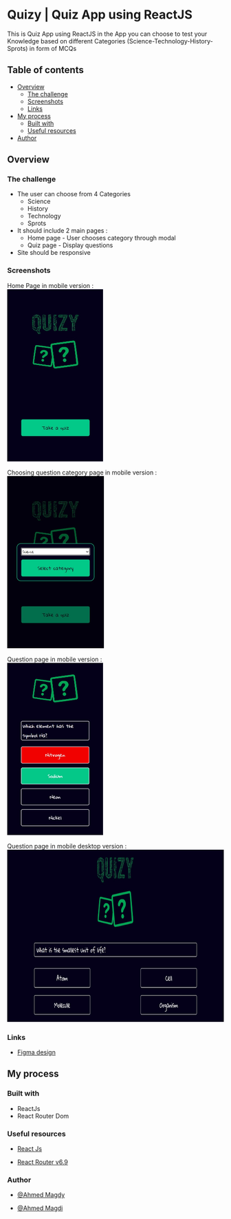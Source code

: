 
# Quizy | Quiz App using ReactJS

This is Quiz App using ReactJS in the App you can choose to test  your Knowledge based on different Categories  (Science-Technology-History-Sprots) in form of MCQs

## Table of contents

-   [Overview](#overview)
    -   [The challenge](#the-challenge)
    -   [Screenshots](#screenshots)
    -   [Links](#links)
-   [My process](#my-process)
    -   [Built with](#built-with)
    -   [Useful resources](#useful-resources)
-   [Author](#author)

## Overview

### The challenge

-   The user can choose from 4 Categories
    - Science
    - History
    - Technology
    - Sprots
-   It should include 2 main pages :
    -   Home page - User chooses category through modal
    -   Quiz page - Display questions
-   Site should be responsive

### Screenshots

Home Page in mobile version : <br>
<img alt="Home Page in Mobile Version" src="https://github.com/iMegz/quizy/blob/master/Screenshots/HomePage_Mobile.jpeg?raw=true" height="400" />

Choosing question category page in mobile version : <br>
<img alt="Choosing question category page :" src="https://github.com/iMegz/quizy/blob/master/Screenshots/Modal_mobile.jpeg?raw=true" height="400" />

Question page in mobile version : <br>
<img alt="Question page in mobile version" src="https://github.com/iMegz/quizy/blob/master/Screenshots/QuestionPage_Mobile.jpeg?raw=true" height="400" />

Question page in mobile desktop version : <br>
<img alt="Question page in mobile desktop version" src="https://github.com/iMegz/quizy/blob/master/Screenshots/QuestionPage_desktop.jpeg?raw=true" height="400" />


### Links
-   [Figma design](https://www.figma.com/file/i1L7uDpZSee5V4PnH0OE2e/QuizApp?node-id=0%3A1)

## My process

### Built with

-   ReactJs
-   React Router Dom

### Useful resources

-   [React Js](https://reactjs.org/)

-   [React Router v6.9](https://reactrouter.com/en/6.9.0)


### Author
- [@Ahmed Magdy ](https://github.com/AMF777)

- [@Ahmed Magdi ](https://github.com/iMegz)
